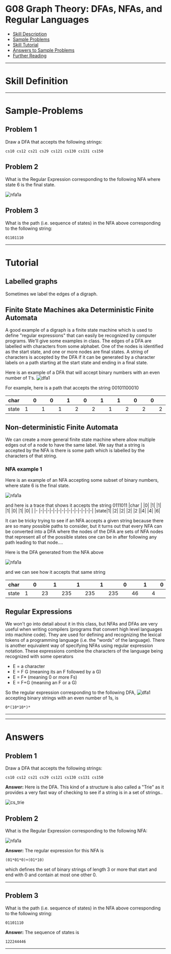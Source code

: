 # G08 Graph Theory: DFAs, NFAs, and Regular Languages



* [Skill Description](#skill-description)
* [Sample Problems](#Sample-Problems)
* [Skill Tutorial](#Tutorial)
* [Answers to Sample Problems](#Answers)
* [Further Reading](#Reading)

---


# Skill Definition




---

# Sample-Problems

## Problem 1
Draw a DFA that accepts the following strings:
```
cs10 cs12 cs21 cs29 cs121 cs130 cs131 cs150
```

## Problem 2
What is the Regular Expression corresponding to the following NFA where state 6 is the final state.

![nfa1a](nfa1a.png)

## Problem 3
What is the path (i.e. sequence of states) in the NFA above corresponding to the following string:
```
01101110
```

---

# Tutorial

## Labelled graphs
Sometimes we label the edges of a digraph.

## Finite State Machines aka Deterministic Finite Automata
A good example of a digraph is a finite state machine which is used to define "regular expressions" that can easily
be recognized by computer programs. We'll give some examples in class. The edges of a DFA are labelled with characters from some alphabet. One of the nodes is identified as the start state, and one or more nodes are final states. A string of characters
is accepted by the DFA if it can be generated by a character labels on a path starting at the start state and ending in a final state.

Here is an example of a DFA that will accept binary numbers with an even number of 1's.
![dfa1](dfa1.png)

For example, here is a path that accepts the string 00101100010

|char | |0| |0| |1 ||0| |1| |1| |0| |0| |0| |1| |0| |
|-    |-|-|-|-|-|-|-|-|-|-|-|-|-|-|-|-|-|-|-|-|-|-|-|
|state|1| |1| |1| |2| |2| |1| |2| |2| |2| |2| |1| |1|


## Non-deterministic Finite Automata
We can create a more general finite state machine where allow multiple edges out of a node to have the same label.
We say that a string is accepted by the NFA is there is some path which is labelled by the characters of that string.

### NFA example 1
Here is an example of an NFA accepting some subset of binary numbers, where state 6 is the final state.

![nfa1a](nfa1a.png)

and here is a trace that shows it accepts the string 0111011
|char | |0| |1| |1| |1| |0| |1| |0| |
|-    |-|-|-|-|-|-|-|-|-|-|-|-|-|-|-|
|state|1| |2| |2| |2| |2 ||4| |4| |6|

It can be tricky trying to see if an NFA accepts a given string because there are so many possible paths to consider,
but it turns out that every NFA can be converted into a DFA where the nodes of the DFA are sets of NFA nodes that
represent all of the possible states one can be in after following any path leading to that node....

Here is the DFA generated from the NFA above

![nfa1a](nfa1b.png)

and we can see how it accepts that same string

|char | |0|  |1|   |1|   |1|   |0|  |1| |0| |
|-    |-|-|- |-|-  |-|-  |-|-  |-|- |-|-|-|-|
|state|1| |23| |235| |235| |235| |46| |4| |6|


## Regular Expressions

We won't go into detail about it in this class, but NFAs and DFAs are very useful when writing compilers (programs that
convert high level languages into machine code). They are used for defining and recognizing the lexical tokens of a
programming language (i.e. the "words" of the language). There is another equivalent way of specifying NFAs using
regular expression notation. These expressions combine the characters of the language being recognized with some operators
* E = a character
* E = F G   (meaning its an F followed by a G)
* E = F*  (meaning 0 or more Fs)
* E = F+G (meaning an F or a G)

So the regular expression corresponding to the following DFA, 
![dfa1](dfa1.png)
accepting binary strings with an even number of 1s, is

```
0*(10*10*)*
```


---
---

# Answers

## Problem 1
Draw a DFA that accepts the following strings:
```
cs10 cs12 cs21 cs29 cs121 cs130 cs131 cs150
```
**Answer:** 
Here is the DFA. This kind of a structure is also called a "Trie" as it provides a very fast way
of checking to see if a string is in a set of strings..

![cs_trie](cs_trie.png)


## Problem 2
What is the Regular Expression corresponding to the following NFA:

![nfa1a](nfa1a.png)

**Answer:** 
The  regular expression for this NFA is 
```
(01*01*0)+(01*10)
```
which defines the set of binary strings of length 3 or more that start and end with 0 and contain at most one other 0.


---

## Problem 3
What is the path (i.e. sequence of states) in the NFA above corresponding to the following string:
```
01101110
```
**Answer:** 
The sequence of states is
```
122244446
```

---
